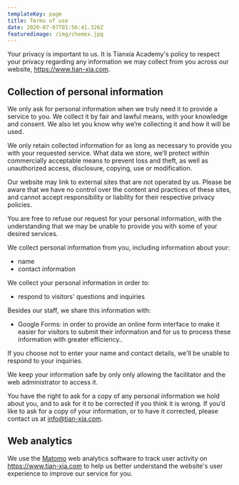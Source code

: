 ```yaml
---
templateKey: page
title: Terms of use
date: 2020-07-07T01:56:41.326Z
featuredimage: /img/chemex.jpg
---
```

Your privacy is important to us. It is Tianxia Academy's policy to respect your privacy regarding any information we may collect from you across our website, https://www.tian-xia.com.

## Collection of personal information

We only ask for personal information when we truly need it to provide a service to you. We collect it by fair and lawful means, with your knowledge and consent. We also let you know why we’re collecting it and how it will be used.

We only retain collected information for as long as necessary to provide you with your requested service. What data we store, we’ll protect within commercially acceptable means to prevent loss and theft, as well as unauthorized access, disclosure, copying, use or modification.

Our website may link to external sites that are not operated by us. Please be aware that we have no control over the content and practices of these sites, and cannot accept responsibility or liability for their respective privacy policies.

You are free to refuse our request for your personal information, with the understanding that we may be unable to provide you with some of your desired services.

We collect personal information from you, including information about your:

* name
* contact information

We collect your personal information in order to:

* respond to visitors' questions and inquiries

Besides our staff, we share this information with:

* Google Forms: in order to provide an online form interface to make it easier for visitors to submit their information and for us to process these information with greater efficiency..

If you choose not to enter your name and contact details, we'll be unable to respond to your inquiries.

We keep your information safe by only only allowing the facilitator and the web administrator to access it.

You have the right to ask for a copy of any personal information we hold about you, and to ask for it to be corrected if you think it is wrong. If you’d like to ask for a copy of your information, or to have it corrected, please contact us at [info@tian-xia.com](mailto:info@tian-xia.com).

## Web analytics

We use the [Matomo](https://matomo.org/privacy/) web analytics software to track user activity on https://www.tian-xia.com to help us better understand the website's user experience to improve our service for you.